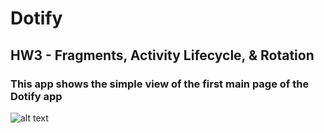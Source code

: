 # Dotify

## HW3 - Fragments, Activity Lifecycle, & Rotation

### This app shows the simple view of the first main page of the Dotify app

![alt text](./app/screenshots/hw3.jpg)
